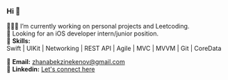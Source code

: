 ### Hi 👋
👨🏻‍💻  I’m currently working on personal projects and Leetcoding.  
🔎  Looking for an iOS developer intern/junior position.  
🎩  **Skills:**   
Swift | UIKit | Networking | REST API | Agile | MVC | MVVM | Git | CoreData   

📩  **Email:** zhanabekzinekenov@gmail.com  
🔗  **Linkedin:** [Let's connect here](https://www.linkedin.com/in/zhanabek-zinekenov/)
<!--
**ZhanabekZ/ZhanabekZ** is a ✨ _special_ ✨ repository because its `README.md` (this file) appears on your GitHub profile.

Here are some ideas to get you started:

- 🔭 I’m currently working on ...
- 🌱 I’m currently learning ...
- 👯 I’m looking to collaborate on ...
- 🤔 I’m looking for help with ...
- 💬 Ask me about ...
- 📫 How to reach me: ...
- 😄 Pronouns: ...
- ⚡ Fun fact: ...
-->
